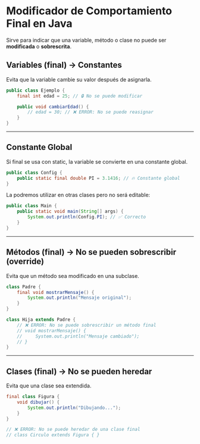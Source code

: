 # Modificador de Comportamiento Final en Java

Sirve para indicar que una variable, método o clase no puede ser **modificada** o **sobrescrita**.

## Variables (final) → Constantes
Evita que la variable cambie su valor después de asignarla.

```java
public class Ejemplo {
    final int edad = 25; // 🔒 No se puede modificar

    public void cambiarEdad() {
        // edad = 30; // ❌ ERROR: No se puede reasignar
    }
}
```

---

## Constante Global
Si final se usa con static, la variable se convierte en una constante global.

```java
public class Config {
    public static final double PI = 3.1416; // 🔥 Constante global
}
```

La podremos utilizar en otras clases pero no será editable:

```java
public class Main {
    public static void main(String[] args) {
        System.out.println(Config.PI); // ✅ Correcto
    }
}
```

---

## Métodos (final) → No se pueden sobrescribir (override)
Evita que un método sea modificado en una subclase.
```java
class Padre {
    final void mostrarMensaje() {
        System.out.println("Mensaje original");
    }
}

class Hija extends Padre {
    // ❌ ERROR: No se puede sobrescribir un método final
    // void mostrarMensaje() { 
    //     System.out.println("Mensaje cambiado");
    // }
}
```

---

## Clases (final) → No se pueden heredar
Evita que una clase sea extendida.
```java
final class Figura {
    void dibujar() {
        System.out.println("Dibujando...");
    }
}

// ❌ ERROR: No se puede heredar de una clase final
// class Circulo extends Figura { } 
```
